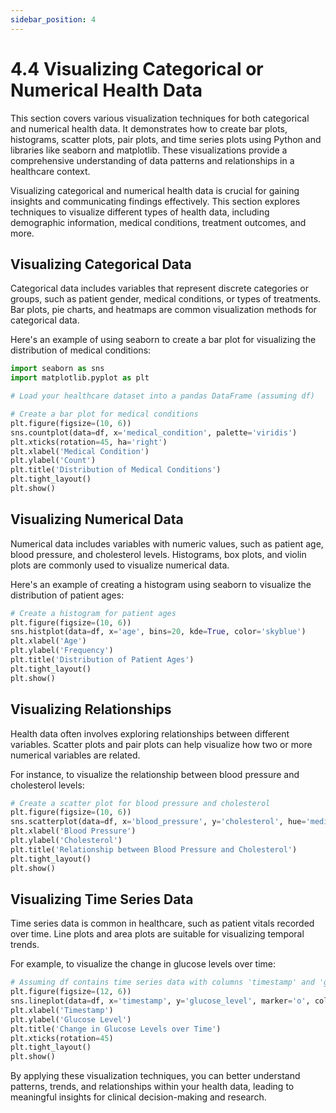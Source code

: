 ```yaml
---
sidebar_position: 4
---
```


# 4.4 Visualizing Categorical or Numerical Health Data

This section covers various visualization techniques for both categorical and numerical health data. It demonstrates how to create bar plots, histograms, scatter plots, pair plots, and time series plots using Python and libraries like seaborn and matplotlib. These visualizations provide a comprehensive understanding of data patterns and relationships in a healthcare context.

Visualizing categorical and numerical health data is crucial for gaining insights and communicating findings effectively. This section explores techniques to visualize different types of health data, including demographic information, medical conditions, treatment outcomes, and more.

## Visualizing Categorical Data

Categorical data includes variables that represent discrete categories or groups, such as patient gender, medical conditions, or types of treatments. Bar plots, pie charts, and heatmaps are common visualization methods for categorical data.

Here's an example of using seaborn to create a bar plot for visualizing the distribution of medical conditions:

```python
import seaborn as sns
import matplotlib.pyplot as plt

# Load your healthcare dataset into a pandas DataFrame (assuming df)

# Create a bar plot for medical conditions
plt.figure(figsize=(10, 6))
sns.countplot(data=df, x='medical_condition', palette='viridis')
plt.xticks(rotation=45, ha='right')
plt.xlabel('Medical Condition')
plt.ylabel('Count')
plt.title('Distribution of Medical Conditions')
plt.tight_layout()
plt.show()
```

## Visualizing Numerical Data
Numerical data includes variables with numeric values, such as patient age, blood pressure, and cholesterol levels. Histograms, box plots, and violin plots are commonly used to visualize numerical data.

Here's an example of creating a histogram using seaborn to visualize the distribution of patient ages:

```python
# Create a histogram for patient ages
plt.figure(figsize=(10, 6))
sns.histplot(data=df, x='age', bins=20, kde=True, color='skyblue')
plt.xlabel('Age')
plt.ylabel('Frequency')
plt.title('Distribution of Patient Ages')
plt.tight_layout()
plt.show()
```

## Visualizing Relationships
Health data often involves exploring relationships between different variables. Scatter plots and pair plots can help visualize how two or more numerical variables are related.

For instance, to visualize the relationship between blood pressure and cholesterol levels:

```python
# Create a scatter plot for blood pressure and cholesterol
plt.figure(figsize=(10, 6))
sns.scatterplot(data=df, x='blood_pressure', y='cholesterol', hue='medical_condition', palette='Set1')
plt.xlabel('Blood Pressure')
plt.ylabel('Cholesterol')
plt.title('Relationship between Blood Pressure and Cholesterol')
plt.tight_layout()
plt.show()
```

## Visualizing Time Series Data
Time series data is common in healthcare, such as patient vitals recorded over time. Line plots and area plots are suitable for visualizing temporal trends.

For example, to visualize the change in glucose levels over time:

```python
# Assuming df contains time series data with columns 'timestamp' and 'glucose_level'
plt.figure(figsize=(12, 6))
sns.lineplot(data=df, x='timestamp', y='glucose_level', marker='o', color='purple')
plt.xlabel('Timestamp')
plt.ylabel('Glucose Level')
plt.title('Change in Glucose Levels over Time')
plt.xticks(rotation=45)
plt.tight_layout()
plt.show()
```

By applying these visualization techniques, you can better understand patterns, trends, and relationships within your health data, leading to meaningful insights for clinical decision-making and research.

